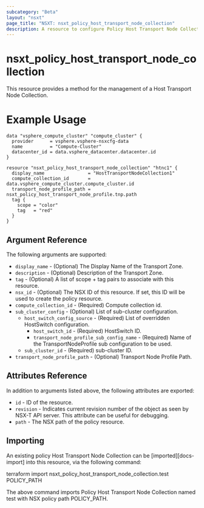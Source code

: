 ```yaml
---
subcategory: "Beta"
layout: "nsxt"
page_title: "NSXT: nsxt_policy_host_transport_node_collection"
description: A resource to configure Policy Host Transport Node Collection.
---
```


# nsxt_policy_host_transport_node_collection

This resource provides a method for the management of a Host Transport Node Collection.

# Example Usage

```hcl
data "vsphere_compute_cluster" "compute_cluster" {
  provider      = vsphere.vsphere-nsxcfg-data
  name          = "Compute-Cluster"
  datacenter_id = data.vsphere_datacenter.datacenter.id
}

resource "nsxt_policy_host_transport_node_collection" "htnc1" {
  display_name                = "HostTransportNodeCollection1"
  compute_collection_id       = data.vsphere_compute_cluster.compute_cluster.id
  transport_node_profile_path = nsxt_policy_host_transport_node_profile.tnp.path
  tag {
    scope = "color"
    tag   = "red"
  }
}
```

## Argument Reference

The following arguments are supported:

* `display_name` - (Optional) The Display Name of the Transport Zone.
* `description` - (Optional) Description of the Transport Zone.
* `tag` - (Optional) A list of scope + tag pairs to associate with this resource.
* `nsx_id` - (Optional) The NSX ID of this resource. If set, this ID will be used to create the policy resource.
* `compute_collection_id` - (Required) Compute collection id.
* `sub_cluster_config` - (Optional) List of sub-cluster configuration.
  * `host_switch_config_source` - (Required) List of overridden HostSwitch configuration.
    * `host_switch_id` - (Required) HostSwitch ID.
    * `transport_node_profile_sub_config_name` - (Required) Name of the TransportNodeProfile sub configuration to be used.
  * `sub_cluster_id` - (Required) sub-cluster ID.
* `transport_node_profile_path` - (Optional) Transport Node Profile Path.

## Attributes Reference

In addition to arguments listed above, the following attributes are exported:

* `id` - ID of the resource.
* `revision` - Indicates current revision number of the object as seen by NSX-T API server. This attribute can be useful for debugging.
* `path` - The NSX path of the policy resource.

## Importing

An existing policy Host Transport Node Collection can be [imported][docs-import] into this resource, via the following command:

terraform import nsxt_policy_host_transport_node_collection.test POLICY_PATH

The above command imports Policy Host Transport Node Collection named test with NSX policy path POLICY_PATH.

